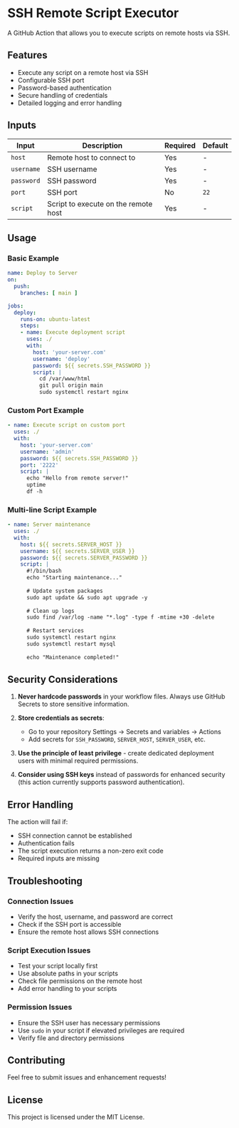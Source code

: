 # SSH Remote Script Executor

A GitHub Action that allows you to execute scripts on remote hosts via SSH.

## Features

- Execute any script on a remote host via SSH
- Configurable SSH port
- Password-based authentication
- Secure handling of credentials
- Detailed logging and error handling

## Inputs

| Input | Description | Required | Default |
|-------|-------------|----------|---------|
| `host` | Remote host to connect to | Yes | - |
| `username` | SSH username | Yes | - |
| `password` | SSH password | Yes | - |
| `port` | SSH port | No | `22` |
| `script` | Script to execute on the remote host | Yes | - |

## Usage

### Basic Example

```yaml
name: Deploy to Server
on:
  push:
    branches: [ main ]

jobs:
  deploy:
    runs-on: ubuntu-latest
    steps:
    - name: Execute deployment script
      uses: ./
      with:
        host: 'your-server.com'
        username: 'deploy'
        password: ${{ secrets.SSH_PASSWORD }}
        script: |
          cd /var/www/html
          git pull origin main
          sudo systemctl restart nginx
```

### Custom Port Example

```yaml
- name: Execute script on custom port
  uses: ./
  with:
    host: 'your-server.com'
    username: 'admin'
    password: ${{ secrets.SSH_PASSWORD }}
    port: '2222'
    script: |
      echo "Hello from remote server!"
      uptime
      df -h
```

### Multi-line Script Example

```yaml
- name: Server maintenance
  uses: ./
  with:
    host: ${{ secrets.SERVER_HOST }}
    username: ${{ secrets.SERVER_USER }}
    password: ${{ secrets.SERVER_PASSWORD }}
    script: |
      #!/bin/bash
      echo "Starting maintenance..."
      
      # Update system packages
      sudo apt update && sudo apt upgrade -y
      
      # Clean up logs
      sudo find /var/log -name "*.log" -type f -mtime +30 -delete
      
      # Restart services
      sudo systemctl restart nginx
      sudo systemctl restart mysql
      
      echo "Maintenance completed!"
```

## Security Considerations

1. **Never hardcode passwords** in your workflow files. Always use GitHub Secrets to store sensitive information.

2. **Store credentials as secrets**:
   - Go to your repository Settings → Secrets and variables → Actions
   - Add secrets for `SSH_PASSWORD`, `SERVER_HOST`, `SERVER_USER`, etc.

3. **Use the principle of least privilege** - create dedicated deployment users with minimal required permissions.

4. **Consider using SSH keys** instead of passwords for enhanced security (this action currently supports password authentication).

## Error Handling

The action will fail if:
- SSH connection cannot be established
- Authentication fails
- The script execution returns a non-zero exit code
- Required inputs are missing

## Troubleshooting

### Connection Issues
- Verify the host, username, and password are correct
- Check if the SSH port is accessible
- Ensure the remote host allows SSH connections

### Script Execution Issues
- Test your script locally first
- Use absolute paths in your scripts
- Check file permissions on the remote host
- Add error handling to your scripts

### Permission Issues
- Ensure the SSH user has necessary permissions
- Use `sudo` in your script if elevated privileges are required
- Verify file and directory permissions

## Contributing

Feel free to submit issues and enhancement requests!

## License

This project is licensed under the MIT License. 